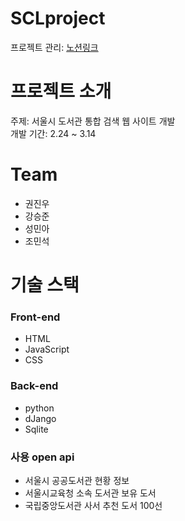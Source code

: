 # SCLproject
프로젝트 관리: [노션링크](https://seungjunbob.notion.site/SCL-project-35cb8b3c827846b895c2bba9ca8b384e)

# 프로젝트 소개
주제: 서울시 도서관 통합 검색 웹 사이트 개발<br>
개발 기간: 2.24 ~ 3.14

# Team
- 권진우
- 강승준
- 성민아
- 조민석

# 기술 스택
### Front-end
- HTML
- JavaScript
- CSS
### Back-end
- python
- dJango
- Sqlite
### 사용 open api
- 서울시 공공도서관 현황 정보
- 서울시교육청 소속 도서관 보유 도서
- 국립중앙도서관 사서 추천 도서 100선
